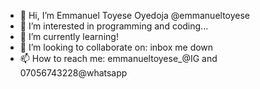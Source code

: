 - 👋 Hi, I’m Emmanuel Toyese Oyedoja @emmanueltoyese
- 👀 I’m interested in programming and coding...
- 🌱 I’m currently learning!
- 💞️ I’m looking to collaborate on: inbox me down
- 📫 How to reach me: emmanueltoyese_@IG and 07056743228@whatsapp

<!---
Toye01/Toye01 is a ✨ special ✨ repository because its `README.md` (this file) appears on your GitHub profile.
You can click the Preview link to take a look at your changes.
--->
